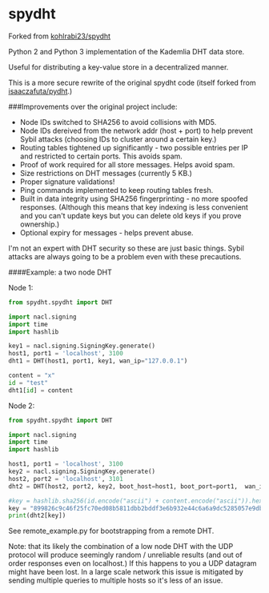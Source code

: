 spydht
==========

Forked from [kohlrabi23/spydht](https://github.com/kohlrabi23/spydht)

Python 2 and Python 3 implementation of the Kademlia DHT data store.

Useful for distributing a key-value store in a decentralized manner.

This is a more secure rewrite of the original spydht code (itself forked from [isaaczafuta/pydht](https://github.com/isaaczafuta/pydht).)

###Improvements over the original project include:
* Node IDs switched to SHA256 to avoid collisions with MD5.
* Node IDs dereived from the network addr (host + port) to help prevent Sybil attacks (choosing IDs to cluster around a certain key.)
* Routing tables tightened up significantly - two possible entries per IP and restricted to certain ports. This avoids spam.
* Proof of work required for all store messages. Helps avoid spam.
* Size restrictions on DHT messages (currently 5 KB.)
* Proper signature validations!
* Ping commands implemented to keep routing tables fresh.
* Built in data integrity using SHA256 fingerprinting - no more spoofed responses. (Although this means that key indexing is less convenient and you can't update keys but you can delete old keys if you prove ownership.)
* Optional expiry for messages - helps prevent abuse.

I'm not an expert with DHT security so these are just basic things. Sybil attacks are always going to be a problem even with these precautions.

####Example: a two node DHT

Node 1:
```python
from spydht.spydht import DHT

import nacl.signing
import time
import hashlib

key1 = nacl.signing.SigningKey.generate()
host1, port1 = 'localhost', 3100
dht1 = DHT(host1, port1, key1, wan_ip="127.0.0.1")

content = "x"
id = "test"
dht1[id] = content
```

Node 2:
```python
from spydht.spydht import DHT

import nacl.signing
import time
import hashlib

host1, port1 = 'localhost', 3100
key2 = nacl.signing.SigningKey.generate()
host2, port2 = 'localhost', 3101
dht2 = DHT(host2, port2, key2, boot_host=host1, boot_port=port1,  wan_ip="127.0.0.1")

#key = hashlib.sha256(id.encode("ascii") + content.encode("ascii")).hexdigest()
key = "899826c9c46f25fc70ed08b5811dbb2bddf3e6b932e44c6a6a9dc5285057e9db"
print(dht2[key])
```

See remote_example.py for bootstrapping from a remote DHT.

Note: that its likely the combination of a low node DHT with the UDP protocol will produce seemingly random / unreliable results (and out of order responses even on localhost.) If this happens to you a UDP datagram might have been lost. In a large scale network this issue is mitigated by sending multiple queries to multiple hosts so it's less of an issue.

